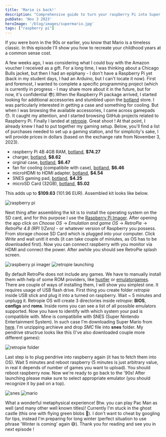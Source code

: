 ```yaml
---
title: 'Mario is back!'
description: "Comprehensive guide to turn your raspberry Pi into Super Nitendo Entertainment System with Super Mario included."
pubDate: 'Nov 3 2023'
heroImage: '/blog/images/supermario.jpg'
tags: ["raspberry pi"]
---
```

If you were born in the 90s or earlier, you know that Mario is a timeless classic. In this episode I'll show you 
how to recreate your childhood years at a common sense cost.
​

A few weeks ago, I was considering what I could buy with the Amazon voucher I received as a gift. For a long time, I was thinking about a Chicago Bulls jacket, but then I had an epiphany - I don't have a Raspberry Pi yet (back in my student days, I had an Arduino, but I can't locate it now). First and foremost, I wanted to complete a specific programming project (which is currently in progress - I may share more about it in the future, but for now, it's confidential 😎).When the Raspberry Pi package arrived, I started looking for additional accessories and stumbled upon the [botland](https://botland.com.pl) store. I was particularly interested in getting a case and something for cooling. But when I was browsing the available accessories, I came across gamepads 😯.
It caught my attention, and I started browsing GitHub projects related to Raspberry Pi. Finally I landed at [retropie](https://retropie.org.uk/). Great shoot ! At that point, I already knew I had to put together my gaming setup. Below, you'll find a list of purchases needed to set up a gaming station, and for simplicity's sake, I will provide prices in dollars (based on the exchange rate from November 3, 2023).
<ul>
    <li>raspberry Pi 4B 4GB RAM, <a href="https://botland.com.pl/moduly-i-zestawy-raspberry-pi-4b/14647-raspberry-pi-4-model-b-wifi-dualband-bluetooth-4gb-ram-15ghz-5056561800349.html" target="_blank" rel="noopener noreferrer">botland</a>, <strong>$74.27</strong></li>
    <li>charger, <a href="https://botland.com.pl/zasilacze-do-raspberry-pi-4b/7820-zasilacz-extreme-5v31a-ze-zlaczem-usb-c-dla-raspberry-pi-4b-5901445617509.html" target="_blank" rel="noopener noreferrer">botland</a>, <strong>$8.62</strong></li>
    <li>orginal case, <a href="https://botland.com.pl/obudowy-do-raspberry-pi-4b/14654-obudowa-do-raspberry-pi-4b-oficjalna-czerwono-biala-644824914916.html" target="_blank" rel="noopener noreferrer">botland</a>, <strong>$6.47</strong> </li>
    <li>fan for cooling (compatibile with case), <a href="https://botland.com.pl/obudowy-do-raspberry-pi-4b/18177-wentylator-do-oficjalnej-obudowy-raspberry-pi-4b-728886755172.html" target="_blank" rel="noopener noreferrer">botland</a>, <strong>$6.46</strong></li>
    <li>microHDMI to HDMI adapter, <a href="https://botland.com.pl/przewody-wideo-i-audio-do-raspberry-pi-4b/16338-adapter-microhdmi-hdmi-oryginalny-do-raspberry-pi-4b-235mm-bialy-644824915043.html" target="_blank" rel="noopener noreferrer">botland</a>, <strong>$4.54</strong></li>
    <li>SNES gaming pad, <a href="https://botland.com.pl/kontrolery-do-gier-usb/12458-snes-retro-kontroler-do-gier-kolorowe-przyciski-5904422319311.html"  target="_blank" rel="noopener noreferrer">botland</a>, <strong>$4.25</strong></li>
    <li>microSD Card (32GB), <a href="https://botland.com.pl/karty-pamieci-microsd-sd/6946-goodram-all-in-one-m1a4-karta-pamieci-microsd-32gb-100-mb-s-klasa-10-adapter-czytnik-otg-5908267930274.html" target="_blank" rel="noopener noreferrer">botland</a>, <strong>$5.02</strong></li>
</ul>

This adds up to <strong>$109.63</strong> (101.96 EUR). Assembled kit looks like below.

<img src="/blog/images/raspberry_pi.jpg" alt="raspberry pi">

Next thing after assembling the kit is to install the operating system on the SD card, and for this purpose I use the [Raspberry Pi Imager](https://www.raspberrypi.com/software/). After opening the app click on <i>Choose OS</i> -> <i>Emulation and game OS</i> -> <i>RetroPie</i> -> <i>RetroPie 4.8 (RPI 1/Zero) </i> - or whatever version of Raspberry you possess. From storage choose SD Card which is plugged into your computer. Click <i>Write</i> and wait unitl it ends (it can take couple of miniutes, as OS has to be downloaded first). Now you can connect raspberry with you monitor via HDMI and connect the power. After awhile you should see RetroPie splash screen.


<div class="flex flex-col flex-wrap md:flex-row justify-between md:[&>img]:w-[48%] [&>img]:mb-1">
    <img class="" src="/blog/images/rasp_pi_imager.png" alt="raspberry pi imager" />
    <img src="/blog/images/retropie.jpg" alt="retropie launching" />
</div>

By default RetroPie does not include any games. We have to manually install them with help of some ROM providers, like [hustler](https://romhustler.org/) or [emulatorgames](https://www.emulatorgames.net/). There are couple of ways of installing them, I will show you simplest one. It requires usage of USB flash drive. First thing you create folder <i>retropie</i> inside USB stick and plug it into a turned on raspberry. Wait ~ 5 minutes and unplugg it. Retropie OS will create 3 directories inside <i>retropie</i>: <strong>BIOS</strong>, <strong>configs</strong> and <strong>roms</strong>. Inside roms you can see a list of all possible emulators supported. Now you have to identify with which system your pad is compatibile with. Mine is compatibilie with SNES (Super Nintendo Entertainment System). In such case I'm downloading Super Mario from [here](https://www.emulatorgames.net/roms/super-nintendo/super-mario-world/). I'm unzipping archieve and drop <i>SMC</i> file into <strong>snes</strong> folder. My pendrive structrue looks like this (I've also downloaded couple more different games):

<img src="/blog/images/retropie_pendrive.png" alt="retropie folder">

Last step is to plug pendrive into raspberry again (it has to fetch them into OS). Wait 5 minutes and reboot raspberry (5 minutes is just arbitrary value, in real it depends of number of games you want to upload). You should reboot raspberry now. Now we're ready to go back to the '90s! After launching please make sure to select appropriate emulator (you should recognize it by pad on a top). 

<div class="flex flex-col flex-wrap md:flex-row justify-between md:[&>img]:w-[48%] [&>img]:mb-1">
  <img class="" src="/blog/images/snes.jpg" alt="snes" />
    <img src="/blog/images/mario.jpg" alt="mario" />
</div>

What a wonderful metaphysical experience! Btw. you can play Pac Man as well (and many other well known titles)! Currently I'm stuck in the ghost castle (this one with flying green blobs 🤣). I don't want to cheat by googling for tips, instead I'm preparing for long winter (perfect situation to use phrase 'Winter is coming' again 😅). Thank you for reading and see you in next episode !
